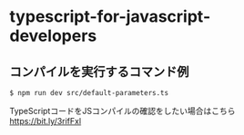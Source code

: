 # typescript-for-javascript-developers

## コンパイルを実行するコマンド例

    $ npm run dev src/default-parameters.ts


TypeScriptコードをJSコンパイルの確認をしたい場合はこちら \
https://bit.ly/3rifFxl
